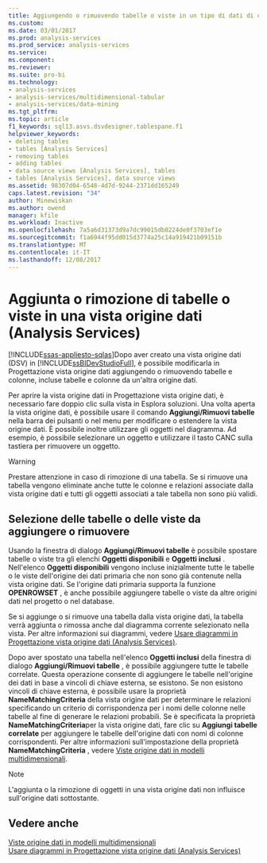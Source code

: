 ```yaml
---
title: Aggiungendo o rimuovendo tabelle o viste in un tipo di dati di origine vista (Analysis Services) | Documenti Microsoft
ms.custom: 
ms.date: 03/01/2017
ms.prod: analysis-services
ms.prod_service: analysis-services
ms.service: 
ms.component: 
ms.reviewer: 
ms.suite: pro-bi
ms.technology:
- analysis-services
- analysis-services/multidimensional-tabular
- analysis-services/data-mining
ms.tgt_pltfrm: 
ms.topic: article
f1_keywords: sql13.asvs.dsvdesigner.tablespane.f1
helpviewer_keywords:
- deleting tables
- tables [Analysis Services]
- removing tables
- adding tables
- data source views [Analysis Services], tables
- tables [Analysis Services], data source views
ms.assetid: 98307d04-6548-4d7d-9244-2371dd165249
caps.latest.revision: "34"
author: Minewiskan
ms.author: owend
manager: kfile
ms.workload: Inactive
ms.openlocfilehash: 7a5a6d31373d9a7dc99015db0224de0f3703ef1e
ms.sourcegitcommit: f1a6944f95dd015d3774a25c14a919421b09151b
ms.translationtype: MT
ms.contentlocale: it-IT
ms.lasthandoff: 12/08/2017
---
```

# <a name="adding-or-removing-tables-or-views-in-a-data-source-view-analysis-services"></a>Aggiunta o rimozione di tabelle o viste in una vista origine dati (Analysis Services)
[!INCLUDE[ssas-appliesto-sqlas](../../includes/ssas-appliesto-sqlas.md)]Dopo aver creato una vista origine dati (DSV) in [!INCLUDE[ssBIDevStudioFull](../../includes/ssbidevstudiofull-md.md)], è possibile modificarla in Progettazione vista origine dati aggiungendo o rimuovendo tabelle e colonne, incluse tabelle e colonne da un'altra origine dati.  
  
 Per aprire la vista origine dati in Progettazione vista origine dati, è necessario fare doppio clic sulla vista in Esplora soluzioni. Una volta aperta la vista origine dati, è possibile usare il comando **Aggiungi/Rimuovi tabelle** nella barra dei pulsanti o nel menu per modificare o estendere la vista origine dati. È possibile inoltre utilizzare gli oggetti nel diagramma. Ad esempio, è possibile selezionare un oggetto e utilizzare il tasto CANC sulla tastiera per rimuovere un oggetto.  
  
> [!WARNING]  
>  Prestare attenzione in caso di rimozione di una tabella. Se si rimuove una tabella vengono eliminate anche tutte le colonne e relazioni associate dalla vista origine dati e tutti gli oggetti associati a tale tabella non sono più validi.  
  
## <a name="selecting-tables-or-views-to-add-or-remove"></a>Selezione delle tabelle o delle viste da aggiungere o rimuovere  
 Usando la finestra di dialogo **Aggiungi/Rimuovi tabelle** è possibile spostare tabelle o viste tra gli elenchi **Oggetti disponibili** e **Oggetti inclusi** . Nell'elenco **Oggetti disponibili** vengono incluse inizialmente tutte le tabelle o le viste dell'origine dei dati primaria che non sono già contenute nella vista origine dati. Se l'origine dati primaria supporta la funzione **OPENROWSET** , è anche possibile aggiungere tabelle o viste da altre origini dati nel progetto o nel database.  
  
 Se si aggiunge o si rimuove una tabella dalla vista origine dati, la tabella verrà aggiunta o rimossa anche dal diagramma corrente selezionato nella vista. Per altre informazioni sui diagrammi, vedere [Usare diagrammi in Progettazione vista origine dati &#40;Analysis Services&#41;](../../analysis-services/multidimensional-models/work-with-diagrams-in-data-source-view-designer-analysis-services.md).  
  
 Dopo aver spostato una tabella nell'elenco **Oggetti inclusi** della finestra di dialogo **Aggiungi/Rimuovi tabelle** , è possibile aggiungere tutte le tabelle correlate. Questa operazione consente di aggiungere le tabelle nell'origine dei dati in base a vincoli di chiave esterna, se esistono. Se non esistono vincoli di chiave esterna, è possibile usare la proprietà **NameMatchingCriteria** della vista origine dati per determinare le relazioni specificando un criterio di corrispondenza per i nomi delle colonne nelle tabelle al fine di generare le relazioni probabili. Se è specificata la proprietà **NameMatchingCriteria**per la vista origine dati, fare clic su **Aggiungi tabelle correlate** per aggiungere le tabelle dell'origine dati con nomi di colonne corrispondenti. Per altre informazioni sull'impostazione della proprietà **NameMatchingCriteria** , vedere [Viste origine dati in modelli multidimensionali](../../analysis-services/multidimensional-models/data-source-views-in-multidimensional-models.md).  
  
> [!NOTE]  
>  L'aggiunta o la rimozione di oggetti in una vista origine dati non influisce sull'origine dati sottostante.  
  
## <a name="see-also"></a>Vedere anche  
 [Viste origine dati in modelli multidimensionali](../../analysis-services/multidimensional-models/data-source-views-in-multidimensional-models.md)   
 [Usare diagrammi in Progettazione vista origine dati &#40;Analysis Services&#41;](../../analysis-services/multidimensional-models/work-with-diagrams-in-data-source-view-designer-analysis-services.md)  
  
  
